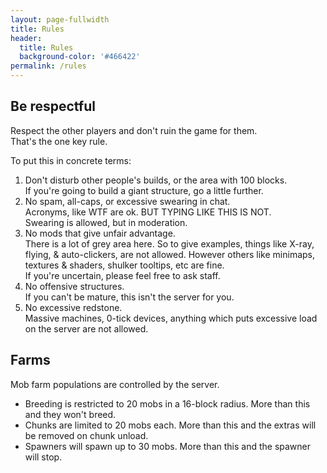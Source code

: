 ```yaml
---
layout: page-fullwidth
title: Rules
header:
  title: Rules
  background-color: '#466422'
permalink: /rules
---
```


## Be respectful
Respect the other players and don't ruin the game for them.  
That's the one key rule.

To put this in concrete terms:
1. Don't disturb other people's builds, or the area with 100 blocks.  
  If you're going to build a giant structure, go a little further.
2. No spam, all-caps, or excessive swearing in chat.  
  Acronyms, like WTF are ok. BUT TYPING LIKE THIS IS NOT.  
  Swearing is allowed, but in moderation.
3. No mods that give unfair advantage.  
  There is a lot of grey area here. So to give examples, things like X-ray, flying, & auto-clickers, are not allowed. However others like minimaps, textures & shaders, shulker tooltips, etc are fine.  
  If you're uncertain, please feel free to ask staff.
4. No offensive structures.  
  If you can't be mature, this isn't the server for you.
5. No excessive redstone.  
  Massive machines, 0-tick devices, anything which puts excessive load on the server are not allowed.

## Farms
Mob farm populations are controlled by the server.
* Breeding is restricted to 20 mobs in a 16-block radius. More than this and they won't breed.
* Chunks are limited to 20 mobs each. More than this and the extras will be removed on chunk unload.
* Spawners will spawn up to 30 mobs. More than this and the spawner will stop.
